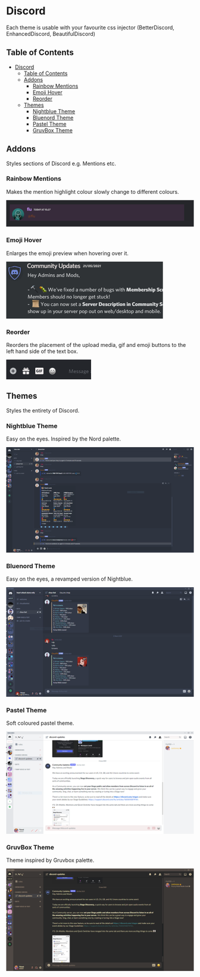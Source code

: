 # Discord

Each theme is usable with your favourite css injector (BetterDiscord, EnhancedDiscord, BeautifulDiscord)

## Table of Contents

- [Discord](#discord)
  - [Table of Contents](#table-of-contents)
  - [Addons](#addons)
    - [Rainbow Mentions](#rainbow-mentions)
    - [Emoji Hover](#emoji-hover)
    - [Reorder](#reorder)
  - [Themes](#themes)
    - [Nightblue Theme](#nightblue-theme)
    - [Bluenord Theme](#bluenord-theme)
    - [Pastel Theme](#pastel-theme)
    - [GruvBox Theme](#gruvbox-theme)

## Addons

Styles sections of Discord e.g. Mentions etc.

### Rainbow Mentions

Makes the mention highlight colour slowly change to different colours.

![Rainbow Mention](https://github.com/fluteds/CSS/blob/master/Discord/Screenshots/rainbowmention.gif)

### Emoji Hover

Enlarges the emoji preview when hovering over it.

![Emoji Hover](https://github.com/fluteds/CSS/blob/master/Discord/Screenshots/emojihover.gif)

### Reorder

Reorders the placement of the upload media, gif and emoji buttons to the left hand side of the text box.

![Reorder](https://github.com/fluteds/CSS/blob/master/Discord/Screenshots/reorder.PNG)

## Themes

Styles the entirety of Discord.

### Nightblue Theme

Easy on the eyes. Inspired by the Nord palette.

![Night Blue](https://github.com/fluteds/CSS/blob/master/Discord/Screenshots/nightblue.PNG)

### Bluenord Theme

Easy on the eyes, a revamped version of Nightblue.

![Blue Nord](https://github.com/fluteds/CSS/blob/master/Discord/Screenshots/bluenord.PNG)

### Pastel Theme

Soft coloured pastel theme.

![Pastel](https://github.com/fluteds/CSS/blob/master/Discord/Screenshots/pastel.PNG)

### GruvBox Theme

Theme inspired by Gruvbox palette.

![Gruv Box](https://github.com/fluteds/CSS/blob/master/Discord/Screenshots/gruvbox.PNG)
